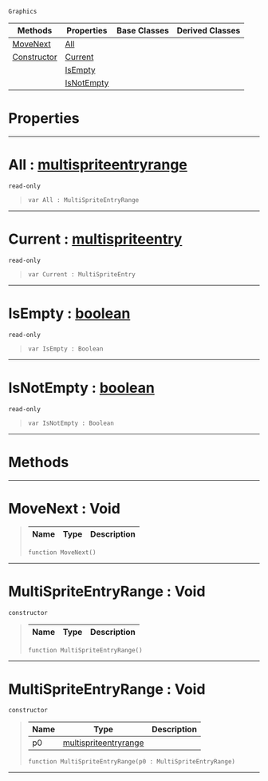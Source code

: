 `Graphics`

|Methods|Properties|Base Classes|Derived Classes|
|---|---|---|---|
|[ MoveNext](https://github.com/ZilchEngine/ZilchDocs/blob/master/code_reference/class_reference/multispriteentryrange.md#movenext-void)|[ All](https://github.com/ZilchEngine/ZilchDocs/blob/master/code_reference/class_reference/multispriteentryrange.md#all-zilch-engine-document)| | |
|[ Constructor](https://github.com/ZilchEngine/ZilchDocs/blob/master/code_reference/class_reference/multispriteentryrange.md#multispriteentryrange-vo)|[ Current](https://github.com/ZilchEngine/ZilchDocs/blob/master/code_reference/class_reference/multispriteentryrange.md#current-zilch-engine-docu)| | |
| |[ IsEmpty](https://github.com/ZilchEngine/ZilchDocs/blob/master/code_reference/class_reference/multispriteentryrange.md#isempty-zilch-engine-docu)| | |
| |[ IsNotEmpty](https://github.com/ZilchEngine/ZilchDocs/blob/master/code_reference/class_reference/multispriteentryrange.md#isnotempty-zilch-engine-d)| | |


 #  Properties


---  
 #  All : [multispriteentryrange](https://github.com/ZilchEngine/ZilchDocs/blob/master/code_reference/class_reference/multispriteentryrange.md)

 `read-only`

> 
> ``` lang=cpp, name=Nada
> var All : MultiSpriteEntryRange


---  
 #  Current : [multispriteentry](https://github.com/ZilchEngine/ZilchDocs/blob/master/code_reference/class_reference/multispriteentry.md)

 `read-only`

> 
> ``` lang=cpp, name=Nada
> var Current : MultiSpriteEntry


---  
 #  IsEmpty : [boolean](https://github.com/ZilchEngine/ZilchDocs/blob/master/code_reference/nada_base_types/boolean.md)

 `read-only`

> 
> ``` lang=cpp, name=Nada
> var IsEmpty : Boolean


---  
 #  IsNotEmpty : [boolean](https://github.com/ZilchEngine/ZilchDocs/blob/master/code_reference/nada_base_types/boolean.md)

 `read-only`

> 
> ``` lang=cpp, name=Nada
> var IsNotEmpty : Boolean


---  
 #  Methods


---  
 #  MoveNext : Void

> 
> |Name|Type|Description|
> |---|---|---|
> ``` lang=cpp, name=Nada
> function MoveNext()
> ``` 


---  
 #  MultiSpriteEntryRange : Void

 `constructor`

> 
> |Name|Type|Description|
> |---|---|---|
> ``` lang=cpp, name=Nada
> function MultiSpriteEntryRange()
> ``` 


---  
 #  MultiSpriteEntryRange : Void

 `constructor`

> 
> |Name|Type|Description|
> |---|---|---|
> |p0|[multispriteentryrange](https://github.com/ZilchEngine/ZilchDocs/blob/master/code_reference/class_reference/multispriteentryrange.md)| |
> ``` lang=cpp, name=Nada
> function MultiSpriteEntryRange(p0 : MultiSpriteEntryRange)
> ``` 


---  
 

 